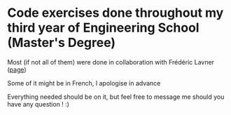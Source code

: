 # Code exercises done throughout my third year of Engineering School (Master's Degree)

Most (if not all of them) were done in collaboration with Frédéric Lavner ([page](https://www.linkedin.com/in/fr%C3%A9d%C3%A9ric-lavner/))

Some of it might be in French, I apologise in advance

Everything needed should be on it, but feel free to message me should you have any question ! :)

